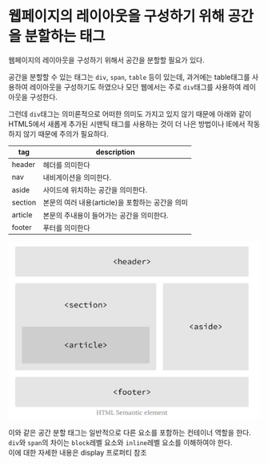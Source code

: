 # 웹페이지의 레이아웃을 구성하기 위해 공간을 분할하는 태그

웹페이지의 레이아웃을 구성하기 위해서 공간을 분할할 필요가 있다.

공간을 분할할 수 있는 태그는 `div`, `span`, `table` 등이 있는데, 과거에는 table태그를 사용하여 레이아웃을 구성하기도 하였으나 모던 웹에서는 주로 `div`태그를 사용하여 레이아웃을 구성한다.

그런데 `div`태그는 의미론적으로 어떠한 의미도 가지고 있지 않기 때문에 아래와 같이 HTML5에서 새롭게 추가된 시맨틱 태그를 사용하는 것이 더 나은 방법이나 IE에서 작동하지 않기 때문에 주의가 필요하다.

|tag|description|
|---|-----------|
|header| 헤더를 의미한다|
|nav| 내비게이션을 의미한다.|
|aside| 사이드에 위치하는 공간을 의미한다.|
|section|본문의 여러 내용(article)을 포함하는 공간을 의미|
|article|본문의 주내용이 들어가는 공간을 의미한다.|
|footer|푸터를 의미한다|

![semantic Structure](../assets/images/semantic_element_structure.jpg)

이와 같은 공간 분할 태그는 일반적으로 다른 요소를 포함하는 컨테이너 역할을 한다.<br>
`div`와 `span`의 차이는 `block`레벨 요소와 `inline`레벨 요소를 이해하여야 한다. <br>
이에 대한 자세한 내용은 display 프로퍼티 참조